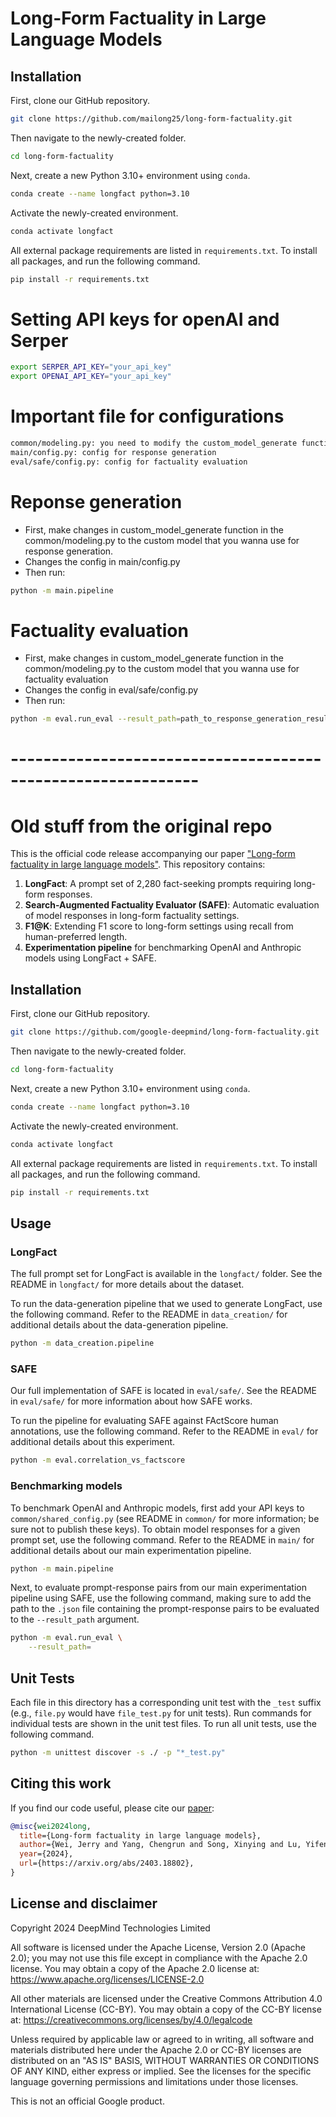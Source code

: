 # Long-Form Factuality in Large Language Models

## Installation

First, clone our GitHub repository.

```bash
git clone https://github.com/mailong25/long-form-factuality.git
```

Then navigate to the newly-created folder.
```bash
cd long-form-factuality
```

Next, create a new Python 3.10+ environment using `conda`.

```bash
conda create --name longfact python=3.10
```

Activate the newly-created environment.

```bash
conda activate longfact
```

All external package requirements are listed in `requirements.txt`.
To install all packages, and run the following command.

```bash
pip install -r requirements.txt
```

# Setting API keys for openAI and Serper
```bash
export SERPER_API_KEY="your_api_key"
export OPENAI_API_KEY="your_api_key"
```

# Important file for configurations

```bash
common/modeling.py: you need to modify the custom_model_generate function to adapt to your custom LLM model.
main/config.py: config for response generation
eval/safe/config.py: config for factuality evaluation
```

# Reponse generation
 - First, make changes in custom_model_generate function in the common/modeling.py to the custom model that you wanna use for response generation.
 - Changes the config in main/config.py
 - Then run:
```bash
python -m main.pipeline
```

# Factuality evaluation
 - First, make changes in custom_model_generate function in the common/modeling.py to the custom model that you wanna use for factuality evaluation
 - Changes the config in eval/safe/config.py
 - Then run:
```bash
python -m eval.run_eval --result_path=path_to_response_generation_result.json --eval_side1=False --eval_side2=True --parallelize=True --max_claim=-1
```

# -------------------------------------------------------------

# Old stuff from the original repo

This is the official code release accompanying our paper ["Long-form factuality in large language models"](https://arxiv.org/abs/2403.18802).
This repository contains:

1. **LongFact**: A prompt set of 2,280 fact-seeking prompts requiring long-form responses.
2. **Search-Augmented Factuality Evaluator (SAFE)**: Automatic evaluation of model responses in long-form factuality settings.
3. **F1@K**: Extending F1 score to long-form settings using recall from human-preferred length.
4. **Experimentation pipeline** for benchmarking OpenAI and Anthropic models using LongFact + SAFE.

## Installation

First, clone our GitHub repository.

```bash
git clone https://github.com/google-deepmind/long-form-factuality.git
```

Then navigate to the newly-created folder.
```bash
cd long-form-factuality
```

Next, create a new Python 3.10+ environment using `conda`.

```bash
conda create --name longfact python=3.10
```

Activate the newly-created environment.

```bash
conda activate longfact
```

All external package requirements are listed in `requirements.txt`.
To install all packages, and run the following command.

```bash
pip install -r requirements.txt
```

## Usage
### LongFact
The full prompt set for LongFact is available in the `longfact/` folder.
See the README in `longfact/` for more details about the dataset.

To run the data-generation pipeline that we used to generate LongFact, use the following command.
Refer to the README in `data_creation/` for additional details about the data-generation pipeline.

```bash
python -m data_creation.pipeline
```

### SAFE
Our full implementation of SAFE is located in `eval/safe/`.
See the README in `eval/safe/` for more information about how SAFE works.

To run the pipeline for evaluating SAFE against FActScore human annotations, use the following command.
Refer to the README in `eval/` for additional details about this experiment.

```bash
python -m eval.correlation_vs_factscore
```

### Benchmarking models
To benchmark OpenAI and Anthropic models, first add your API keys to `common/shared_config.py` (see README in `common/` for more information; be sure not to publish these keys).
To obtain model responses for a given prompt set, use the following command.
Refer to the README in `main/` for additional details about our main experimentation pipeline.

```bash
python -m main.pipeline
```

Next, to evaluate prompt-response pairs from our main experimentation pipeline using SAFE, use the following command, making sure to add the path to the `.json` file containing the prompt-response pairs to be evaluated to the `--result_path` argument.

```bash
python -m eval.run_eval \
    --result_path=
```

## Unit Tests

Each file in this directory has a corresponding unit test with the `_test` suffix (e.g., `file.py` would have `file_test.py` for unit tests).
Run commands for individual tests are shown in the unit test files.
To run all unit tests, use the following command.

```bash
python -m unittest discover -s ./ -p "*_test.py"
```

## Citing this work

If you find our code useful, please cite our [paper](https://arxiv.org/abs/2403.18802):

```bibtex
@misc{wei2024long,
  title={Long-form factuality in large language models},
  author={Wei, Jerry and Yang, Chengrun and Song, Xinying and Lu, Yifeng and Hu, Nathan and Huang, Jie and Tran, Dustin and Peng, Daiyi and Liu, Ruibo and Huang, Da and Du, Cosmo and Le, Quoc V.},
  year={2024},
  url={https://arxiv.org/abs/2403.18802},
}
```

## License and disclaimer

Copyright 2024 DeepMind Technologies Limited

All software is licensed under the Apache License, Version 2.0 (Apache 2.0);
you may not use this file except in compliance with the Apache 2.0 license.
You may obtain a copy of the Apache 2.0 license at:
https://www.apache.org/licenses/LICENSE-2.0

All other materials are licensed under the Creative Commons Attribution 4.0
International License (CC-BY). You may obtain a copy of the CC-BY license at:
https://creativecommons.org/licenses/by/4.0/legalcode

Unless required by applicable law or agreed to in writing, all software and
materials distributed here under the Apache 2.0 or CC-BY licenses are
distributed on an "AS IS" BASIS, WITHOUT WARRANTIES OR CONDITIONS OF ANY KIND,
either express or implied. See the licenses for the specific language governing
permissions and limitations under those licenses.

This is not an official Google product.
